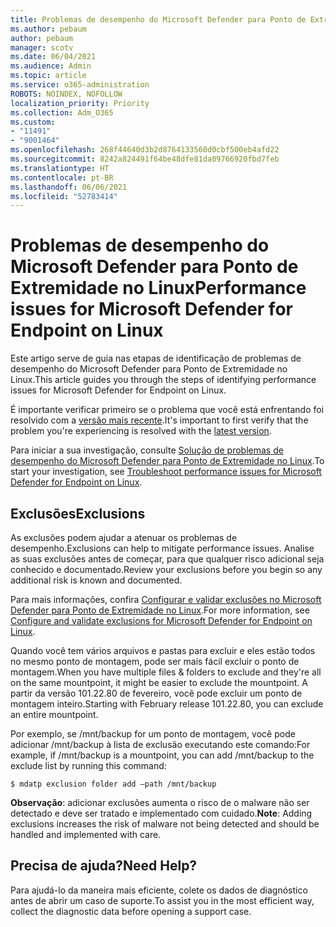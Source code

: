 ```yaml
---
title: Problemas de desempenho do Microsoft Defender para Ponto de Extremidade no Linux
ms.author: pebaum
author: pebaum
manager: scotv
ms.date: 06/04/2021
ms.audience: Admin
ms.topic: article
ms.service: o365-administration
ROBOTS: NOINDEX, NOFOLLOW
localization_priority: Priority
ms.collection: Adm_O365
ms.custom:
- "11491"
- "9001464"
ms.openlocfilehash: 268f44640d3b2d8764133560d0cbf500eb4afd22
ms.sourcegitcommit: 8242a824491f64be48dfe81da09766920fbd7feb
ms.translationtype: HT
ms.contentlocale: pt-BR
ms.lasthandoff: 06/06/2021
ms.locfileid: "52783414"
---
```

# <a name="performance-issues-for-microsoft-defender-for-endpoint-on-linux"></a><span data-ttu-id="aec8b-102">Problemas de desempenho do Microsoft Defender para Ponto de Extremidade no Linux</span><span class="sxs-lookup"><span data-stu-id="aec8b-102">Performance issues for Microsoft Defender for Endpoint on Linux</span></span>

<span data-ttu-id="aec8b-103">Este artigo serve de guia nas etapas de identificação de problemas de desempenho do Microsoft Defender para Ponto de Extremidade no Linux.</span><span class="sxs-lookup"><span data-stu-id="aec8b-103">This article guides you through the steps of identifying performance issues for Microsoft Defender for Endpoint on Linux.</span></span>

<span data-ttu-id="aec8b-104">É importante verificar primeiro se o problema que você está enfrentando foi resolvido com a [versão mais recente](/microsoft-365/security/defender-endpoint/linux-whatsnew).</span><span class="sxs-lookup"><span data-stu-id="aec8b-104">It's important to first verify that the problem you're experiencing is resolved with the [latest version](/microsoft-365/security/defender-endpoint/linux-whatsnew).</span></span> 

<span data-ttu-id="aec8b-105">Para iniciar a sua investigação, consulte [Solução de problemas de desempenho do Microsoft Defender para Ponto de Extremidade no Linux](/microsoft-365/security/defender-endpoint/linux-support-perf).</span><span class="sxs-lookup"><span data-stu-id="aec8b-105">To start your investigation, see [Troubleshoot performance issues for Microsoft Defender for Endpoint on Linux](/microsoft-365/security/defender-endpoint/linux-support-perf).</span></span>

## <a name="exclusions"></a><span data-ttu-id="aec8b-106">Exclusões</span><span class="sxs-lookup"><span data-stu-id="aec8b-106">Exclusions</span></span>

<span data-ttu-id="aec8b-107">As exclusões podem ajudar a atenuar os problemas de desempenho.</span><span class="sxs-lookup"><span data-stu-id="aec8b-107">Exclusions can help to mitigate performance issues.</span></span> <span data-ttu-id="aec8b-108">Analise as suas exclusões antes de começar, para que qualquer risco adicional seja conhecido e documentado.</span><span class="sxs-lookup"><span data-stu-id="aec8b-108">Review your exclusions before you begin so any additional risk is known and documented.</span></span>

<span data-ttu-id="aec8b-109">Para mais informações, confira [Configurar e validar exclusões no Microsoft Defender para Ponto de Extremidade no Linux](/microsoft-365/security/defender-endpoint/linux-exclusions).</span><span class="sxs-lookup"><span data-stu-id="aec8b-109">For more information, see [Configure and validate exclusions for Microsoft Defender for Endpoint on Linux](/microsoft-365/security/defender-endpoint/linux-exclusions).</span></span>

<span data-ttu-id="aec8b-110">Quando você tem vários arquivos e pastas para excluir e eles estão todos no mesmo ponto de montagem, pode ser mais fácil excluir o ponto de montagem.</span><span class="sxs-lookup"><span data-stu-id="aec8b-110">When you have multiple files & folders to exclude and they're all on the same mountpoint, it might be easier to exclude the mountpoint.</span></span> <span data-ttu-id="aec8b-111">A partir da versão 101.22.80 de fevereiro, você pode excluir um ponto de montagem inteiro.</span><span class="sxs-lookup"><span data-stu-id="aec8b-111">Starting with February release 101.22.80, you can exclude an entire mountpoint.</span></span>

<span data-ttu-id="aec8b-112">Por exemplo, se /mnt/backup for um ponto de montagem, você pode adicionar /mnt/backup à lista de exclusão executando este comando:</span><span class="sxs-lookup"><span data-stu-id="aec8b-112">For example, if /mnt/backup is a mountpoint, you can add /mnt/backup to the exclude list by running this command:</span></span>

`$ mdatp exclusion folder add –path /mnt/backup`

<span data-ttu-id="aec8b-113">**Observação**: adicionar exclusões aumenta o risco de o malware não ser detectado e deve ser tratado e implementado com cuidado.</span><span class="sxs-lookup"><span data-stu-id="aec8b-113">**Note**: Adding exclusions increases the risk of malware not being detected and should be handled and implemented with care.</span></span>

## <a name="need-help"></a><span data-ttu-id="aec8b-114">Precisa de ajuda?</span><span class="sxs-lookup"><span data-stu-id="aec8b-114">Need Help?</span></span>

<span data-ttu-id="aec8b-115">Para ajudá-lo da maneira mais eficiente, colete os dados de diagnóstico antes de abrir um caso de suporte.</span><span class="sxs-lookup"><span data-stu-id="aec8b-115">To assist you in the most efficient way, collect the diagnostic data before opening a support case.</span></span>
